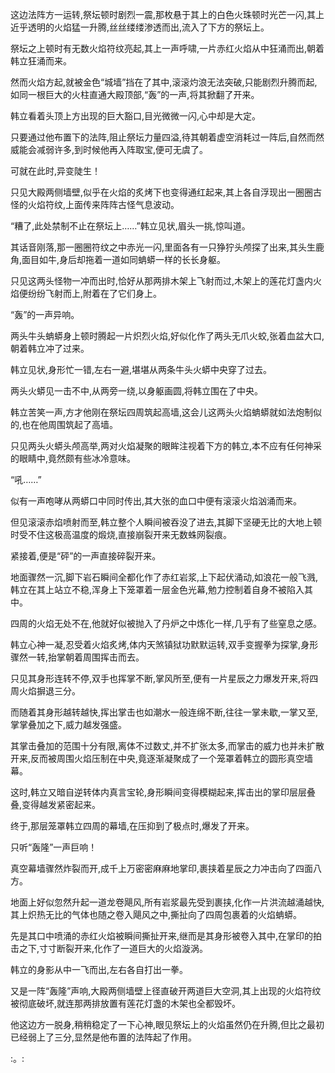 
这边法阵方一运转,祭坛顿时剧烈一震,那枚悬于其上的白色火珠顿时光芒一闪,其上近乎透明的火焰猛一升腾,丝丝缕缕渗透而出,流入了下方的祭坛上。

祭坛之上顿时有无数火焰符纹亮起,其上一声呼啸,一片赤红火焰从中狂涌而出,朝着韩立狂涌而来。

然而火焰方起,就被金色“城墙”挡在了其中,滚滚灼浪无法突破,只能剧烈升腾而起,如同一根巨大的火柱直通大殿顶部,“轰”的一声,将其掀翻了开来。

韩立看着头顶上方出现的巨大豁口,目光微微一闪,心中却是大定。

只要通过他布置下的法阵,阻止祭坛力量四溢,待其朝着虚空消耗过一阵后,自然而然威能会减弱许多,到时候他再入阵取宝,便可无虞了。

可就在此时,异变陡生！

只见大殿两侧墙壁,似乎在火焰的炙烤下也变得通红起来,其上各自浮现出一圈圈古怪的火焰符纹,上面传来阵阵古怪气息波动。

“糟了,此处禁制不止在祭坛上……”韩立见状,眉头一挑,惊叫道。

其话音刚落,那一圈圈符纹之中赤光一闪,里面各有一只狰狞头颅探了出来,其头生鹿角,面目如牛,身后却拖着一道如同蚺蟒一样的长长身躯。

只见这两头怪物一冲而出时,恰好从那两排木架上飞射而过,木架上的莲花灯盏内火焰便纷纷飞射而上,附着在了它们身上。

“轰”的一声异响。

两头牛头蚺蟒身上顿时腾起一片炽烈火焰,好似化作了两头无爪火蛟,张着血盆大口,朝着韩立冲了过来。

韩立见状,身形忙一错,左右一避,堪堪从两条牛头火蟒中央穿了过去。

两头火蟒见一击不中,从两旁一绕,以身躯画圆,将韩立围在了中央。

韩立苦笑一声,方才他刚在祭坛四周筑起高墙,这会儿这两头火焰蚺蟒就如法炮制似的,也在他周围筑起了高墙。

只见两头火蟒头颅高举,两对火焰凝聚的眼眸注视着下方的韩立,本不应有任何神采的眼睛中,竟然颇有些冰冷意味。

“吼……”

似有一声咆哮从两蟒口中同时传出,其大张的血口中便有滚滚火焰汹涌而来。

但见滚滚赤焰喷射而至,韩立整个人瞬间被吞没了进去,其脚下坚硬无比的大地上顿时受不住这极高温度的煅烧,直接崩裂开来无数蛛网裂痕。

紧接着,便是“砰”的一声直接碎裂开来。

地面骤然一沉,脚下岩石瞬间全都化作了赤红岩浆,上下起伏涌动,如浪花一般飞溅,韩立在其上站立不稳,浑身上下笼罩着一层金色光幕,勉力控制着自身不被陷入其中。

四周的火焰无处不在,他就好似被抛入了丹炉之中炼化一样,几乎有了些窒息之感。

韩立心神一凝,忍受着火焰炙烤,体内天煞镇狱功默默运转,双手变握拳为探掌,身形骤然一转,抬掌朝着周围挥击而去。

只见其身形连转不停,双手也挥掌不断,掌风所至,便有一片星辰之力爆发开来,将四周火焰摒退三分。

而随着其身形越转越快,挥出掌击也如潮水一般连绵不断,往往一掌未歇,一掌又至,掌掌叠加之下,威力越发强盛。

其掌击叠加的范围十分有限,离体不过数丈,并不扩张太多,而掌击的威力也并未扩散开来,反而被周围火焰压制在中央,竟逐渐凝聚成了一个笼罩着韩立的圆形真空墙幕。

这时,韩立又暗自逆转体内真言宝轮,身形瞬间变得模糊起来,挥击出的掌印层层叠叠,变得越发紧密起来。

终于,那层笼罩韩立四周的幕墙,在压抑到了极点时,爆发了开来。

只听“轰隆”一声巨响！

真空幕墙骤然炸裂而开,成千上万密密麻麻地掌印,裹挟着星辰之力冲击向了四面八方。

地面上好似忽然升起一道龙卷飓风,所有岩浆最先受到裹挟,化作一片洪流越涌越快,其上炽热无比的气体也随之卷入飓风之中,撕扯向了四周包裹着的火焰蚺蟒。

先是其口中喷涌的赤红火焰被瞬间撕扯开来,继而是其身形被卷入其中,在掌印的拍击之下,寸寸断裂开来,化作了一道巨大的火焰漩涡。

韩立的身影从中一飞而出,左右各自打出一拳。

又是一阵“轰隆”声响,大殿两侧墙壁上径直破开两道巨大空洞,其上出现的火焰符纹被彻底破坏,就连那两排放置有莲花灯盏的木架也全都毁坏。

他这边方一脱身,稍稍稳定了一下心神,眼见祭坛上的火焰虽然仍在升腾,但比之最初已经弱上了三分,显然是他布置的法阵起了作用。

:。: